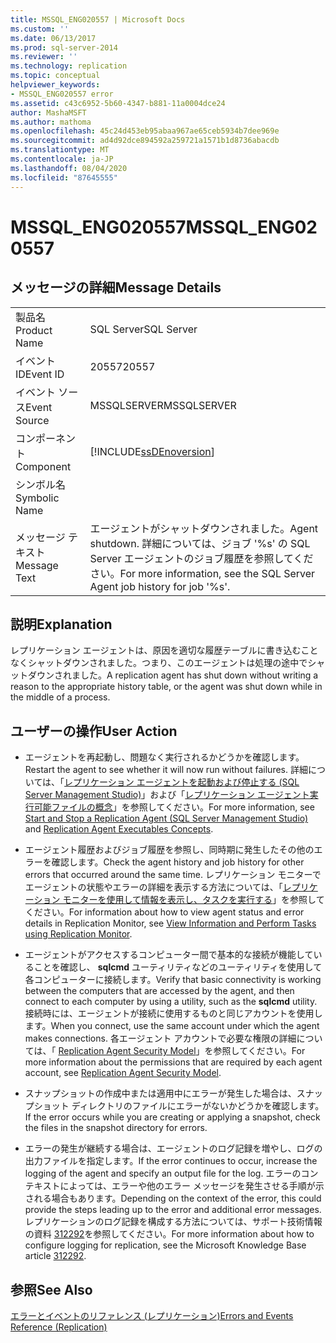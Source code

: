 ```yaml
---
title: MSSQL_ENG020557 | Microsoft Docs
ms.custom: ''
ms.date: 06/13/2017
ms.prod: sql-server-2014
ms.reviewer: ''
ms.technology: replication
ms.topic: conceptual
helpviewer_keywords:
- MSSQL_ENG020557 error
ms.assetid: c43c6952-5b60-4347-b881-11a0004dce24
author: MashaMSFT
ms.author: mathoma
ms.openlocfilehash: 45c24d453eb95abaa967ae65ceb5934b7dee969e
ms.sourcegitcommit: ad4d92dce894592a259721a1571b1d8736abacdb
ms.translationtype: MT
ms.contentlocale: ja-JP
ms.lasthandoff: 08/04/2020
ms.locfileid: "87645555"
---
```

# <a name="mssql_eng020557"></a><span data-ttu-id="6cd38-102">MSSQL_ENG020557</span><span class="sxs-lookup"><span data-stu-id="6cd38-102">MSSQL_ENG020557</span></span>
    
## <a name="message-details"></a><span data-ttu-id="6cd38-103">メッセージの詳細</span><span class="sxs-lookup"><span data-stu-id="6cd38-103">Message Details</span></span>  
  
|||  
|-|-|  
|<span data-ttu-id="6cd38-104">製品名</span><span class="sxs-lookup"><span data-stu-id="6cd38-104">Product Name</span></span>|<span data-ttu-id="6cd38-105">SQL Server</span><span class="sxs-lookup"><span data-stu-id="6cd38-105">SQL Server</span></span>|  
|<span data-ttu-id="6cd38-106">イベント ID</span><span class="sxs-lookup"><span data-stu-id="6cd38-106">Event ID</span></span>|<span data-ttu-id="6cd38-107">20557</span><span class="sxs-lookup"><span data-stu-id="6cd38-107">20557</span></span>|  
|<span data-ttu-id="6cd38-108">イベント ソース</span><span class="sxs-lookup"><span data-stu-id="6cd38-108">Event Source</span></span>|<span data-ttu-id="6cd38-109">MSSQLSERVER</span><span class="sxs-lookup"><span data-stu-id="6cd38-109">MSSQLSERVER</span></span>|  
|<span data-ttu-id="6cd38-110">コンポーネント</span><span class="sxs-lookup"><span data-stu-id="6cd38-110">Component</span></span>|[!INCLUDE[ssDEnoversion](../../includes/ssdenoversion-md.md)]|  
|<span data-ttu-id="6cd38-111">シンボル名</span><span class="sxs-lookup"><span data-stu-id="6cd38-111">Symbolic Name</span></span>||  
|<span data-ttu-id="6cd38-112">メッセージ テキスト</span><span class="sxs-lookup"><span data-stu-id="6cd38-112">Message Text</span></span>|<span data-ttu-id="6cd38-113">エージェントがシャットダウンされました。</span><span class="sxs-lookup"><span data-stu-id="6cd38-113">Agent shutdown.</span></span> <span data-ttu-id="6cd38-114">詳細については、ジョブ '%s' の SQL Server エージェントのジョブ履歴を参照してください。</span><span class="sxs-lookup"><span data-stu-id="6cd38-114">For more information, see the SQL Server Agent job history for job '%s'.</span></span>|  
  
## <a name="explanation"></a><span data-ttu-id="6cd38-115">説明</span><span class="sxs-lookup"><span data-stu-id="6cd38-115">Explanation</span></span>  
 <span data-ttu-id="6cd38-116">レプリケーション エージェントは、原因を適切な履歴テーブルに書き込むことなくシャットダウンされました。つまり、このエージェントは処理の途中でシャットダウンされました。</span><span class="sxs-lookup"><span data-stu-id="6cd38-116">A replication agent has shut down without writing a reason to the appropriate history table, or the agent was shut down while in the middle of a process.</span></span>  
  
## <a name="user-action"></a><span data-ttu-id="6cd38-117">ユーザーの操作</span><span class="sxs-lookup"><span data-stu-id="6cd38-117">User Action</span></span>  
  
-   <span data-ttu-id="6cd38-118">エージェントを再起動し、問題なく実行されるかどうかを確認します。</span><span class="sxs-lookup"><span data-stu-id="6cd38-118">Restart the agent to see whether it will now run without failures.</span></span> <span data-ttu-id="6cd38-119">詳細については、「[レプリケーション エージェントを起動および停止する &#40;SQL Server Management Studio&#41;](agents/start-and-stop-a-replication-agent-sql-server-management-studio.md)」および「[レプリケーション エージェント実行可能ファイルの概念](concepts/replication-agent-executables-concepts.md)」を参照してください。</span><span class="sxs-lookup"><span data-stu-id="6cd38-119">For more information, see [Start and Stop a Replication Agent &#40;SQL Server Management Studio&#41;](agents/start-and-stop-a-replication-agent-sql-server-management-studio.md) and [Replication Agent Executables Concepts](concepts/replication-agent-executables-concepts.md).</span></span>  
  
-   <span data-ttu-id="6cd38-120">エージェント履歴およびジョブ履歴を参照し、同時期に発生したその他のエラーを確認します。</span><span class="sxs-lookup"><span data-stu-id="6cd38-120">Check the agent history and job history for other errors that occurred around the same time.</span></span> <span data-ttu-id="6cd38-121">レプリケーション モニターでエージェントの状態やエラーの詳細を表示する方法については、「[レプリケーション モニターを使用して情報を表示し、タスクを実行する](monitor/view-information-and-perform-tasks-replication-monitor.md)」を参照してください。</span><span class="sxs-lookup"><span data-stu-id="6cd38-121">For information about how to view agent status and error details in Replication Monitor, see [View Information and Perform Tasks using Replication Monitor](monitor/view-information-and-perform-tasks-replication-monitor.md).</span></span>
-   <span data-ttu-id="6cd38-122">エージェントがアクセスするコンピューター間で基本的な接続が機能していることを確認し、 **sqlcmd** ユーティリティなどのユーティリティを使用して各コンピューターに接続します。</span><span class="sxs-lookup"><span data-stu-id="6cd38-122">Verify that basic connectivity is working between the computers that are accessed by the agent, and then connect to each computer by using a utility, such as the **sqlcmd** utility.</span></span> <span data-ttu-id="6cd38-123">接続時には、エージェントが接続に使用するものと同じアカウントを使用します。</span><span class="sxs-lookup"><span data-stu-id="6cd38-123">When you connect, use the same account under which the agent makes connections.</span></span> <span data-ttu-id="6cd38-124">各エージェント アカウントで必要な権限の詳細については、「 [Replication Agent Security Model](security/replication-agent-security-model.md)」を参照してください。</span><span class="sxs-lookup"><span data-stu-id="6cd38-124">For more information about the permissions that are required by each agent account, see [Replication Agent Security Model](security/replication-agent-security-model.md).</span></span>  
  
-   <span data-ttu-id="6cd38-125">スナップショットの作成中または適用中にエラーが発生した場合は、スナップショット ディレクトリのファイルにエラーがないかどうかを確認します。</span><span class="sxs-lookup"><span data-stu-id="6cd38-125">If the error occurs while you are creating or applying a snapshot, check the files in the snapshot directory for errors.</span></span>  
  
-   <span data-ttu-id="6cd38-126">エラーの発生が継続する場合は、エージェントのログ記録を増やし、ログの出力ファイルを指定します。</span><span class="sxs-lookup"><span data-stu-id="6cd38-126">If the error continues to occur, increase the logging of the agent and specify an output file for the log.</span></span> <span data-ttu-id="6cd38-127">エラーのコンテキストによっては、エラーや他のエラー メッセージを発生させる手順が示される場合もあります。</span><span class="sxs-lookup"><span data-stu-id="6cd38-127">Depending on the context of the error, this could provide the steps leading up to the error and additional error messages.</span></span> <span data-ttu-id="6cd38-128">レプリケーションのログ記録を構成する方法については、サポート技術情報の資料 [312292](https://support.microsoft.com/kb/312292)を参照してください。</span><span class="sxs-lookup"><span data-stu-id="6cd38-128">For more information about how to configure logging for replication, see the Microsoft Knowledge Base article [312292](https://support.microsoft.com/kb/312292).</span></span>  
  
## <a name="see-also"></a><span data-ttu-id="6cd38-129">参照</span><span class="sxs-lookup"><span data-stu-id="6cd38-129">See Also</span></span>  
 [<span data-ttu-id="6cd38-130">エラーとイベントのリファレンス &#40;レプリケーション&#41;</span><span class="sxs-lookup"><span data-stu-id="6cd38-130">Errors and Events Reference &#40;Replication&#41;</span></span>](errors-and-events-reference-replication.md)  
  
  
